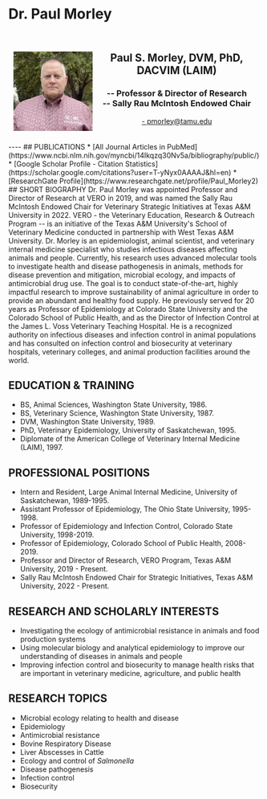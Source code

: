 # Dr. Paul Morley

<div style="display: grid; grid-template-columns: 1fr 2fr; grid-template-rows: auto auto; gap: 10px; padding: 10px;">
  <div style="grid-column: 1; grid-row: 1 / span 2; text-align: center;">
    <h2>  </h2>
       <img src="../../assets/MorleyOutside_2023.jpg" alt="Morley" loading="lazy" width="250" style="margin-right: 20px;"/>
  </div>
  <div style="grid-column: 2; grid-row: 1; text-align: center;">
    <h2><b>Paul S. Morley, DVM, PhD, DACVIM (LAIM)</h2></b>
    <h3>-- Professor & Director of Research<br>
        -- Sally Rau McIntosh Endowed Chair </h3>
    <p><a href="mailto:pmorley@tamu.edu">- pmorley@tamu.edu</a></p>
  </div>
  </div>
----
## PUBLICATIONS
* [All Journal Articles in PubMed](https://www.ncbi.nlm.nih.gov/myncbi/14Ikqzq30Nv5a/bibliography/public/)
* [Google Scholar Profile - Citation Statistics](https://scholar.google.com/citations?user=T-yNyx0AAAAJ&hl=en)
* [ResearchGate Profile](https://www.researchgate.net/profile/Paul_Morley2)
## SHORT BIOGRAPHY
Dr. Paul Morley was appointed Professor and Director of Research at VERO in 2019, and was named the Sally Rau McIntosh Endowed Chair for Veterinary Strategic Initiatives at Texas A&M University in 2022.  VERO - the Veterinary Education, Research & Outreach Program -- is an initiative of the Texas A&M University's School of Veterinary Medicine conducted in partnership with West Texas A&M University. Dr. Morley is an epidemiologist, animal scientist, and veterinary internal medicine specialist who studies infectious diseases affecting animals and people. Currently, his research uses advanced molecular tools to investigate health and disease pathogenesis in animals, methods for disease prevention and mitigation, microbial ecology, and impacts of antimicrobial drug use.  The goal is to conduct state-of-the-art, highly impactful research to improve sustainability of animal agriculture in order to provide an abundant and healthy food supply. He previously served for 20 years as Professor of Epidemiology at Colorado State University and the Colorado School of Public Health, and as the Director of Infection Control at the James L. Voss Veterinary Teaching Hospital. He is a recognized authority on infectious diseases and infection control in animal populations and has consulted on infection control and biosecurity  at veterinary hospitals, veterinary colleges, and animal production facilities around the world.    
      
## EDUCATION & TRAINING
* BS, Animal Sciences, Washington State University, 1986.
* BS, Veterinary Science, Washington State University, 1987.
* DVM, Washington State University, 1989.
* PhD, Veterinary Epidemiology, University of Saskatchewan, 1995.
* Diplomate of the American College of Veterinary Internal Medicine (LAIM), 1997.
## PROFESSIONAL POSITIONS
* Intern and Resident, Large Animal Internal Medicine, University of Saskatchewan, 1989-1995.
* Assistant Professor of Epidemiology, The Ohio State University, 1995-1998.
* Professor of Epidemiology and Infection Control, Colorado State University, 1998-2019.
* Professor of Epidemiology, Colorado School of Public Health, 2008-2019.
* Professor and Director of Research, VERO Program, Texas A&M University, 2019 - Present.
* Sally Rau McIntosh Endowed Chair for Strategic Initiatives, Texas A&M University, 2022 - Present.
## RESEARCH AND SCHOLARLY INTERESTS
* Investigating the ecology of antimicrobial resistance in animals and food production systems
* Using molecular biology and analytical epidemiology to improve our understanding of diseases in animals and people
* Improving infection control and biosecurity to manage health risks that are important in veterinary medicine, agriculture, and public health
## RESEARCH TOPICS
* Microbial ecology relating to health and disease
* Epidemiology
* Antimicrobial resistance
* Bovine Respiratory Disease
* Liver Abscesses in Cattle
* Ecology and control of <i>Salmonella</i>
* Disease pathogenesis
* Infection control
* Biosecurity


